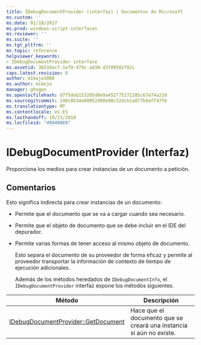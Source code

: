 ```yaml
---
title: IDebugDocumentProvider (interfaz) | Documentos de Microsoft
ms.custom: ''
ms.date: 01/18/2017
ms.prod: windows-script-interfaces
ms.reviewer: ''
ms.suite: ''
ms.tgt_pltfrm: ''
ms.topic: reference
helpviewer_keywords:
- IDebugDocumentProvider interface
ms.assetid: 36510acf-1ef9-479c-a430-d3f09502f82c
caps.latest.revision: 8
author: mikejo5000
ms.author: mikejo
manager: ghogen
ms.openlocfilehash: d775deb153205d0e9a452775272285c67e74a210
ms.sourcegitcommit: 240c8b34e80952d00e90c52dcb1a077b9aff47f6
ms.translationtype: MT
ms.contentlocale: es-ES
ms.lasthandoff: 10/23/2018
ms.locfileid: "49949869"
---
```

# <a name="idebugdocumentprovider-interface"></a>IDebugDocumentProvider (Interfaz)
Proporciona los medios para crear instancias de un documento a petición.  
  
## <a name="remarks"></a>Comentarios  
 Esto significa indirecta para crear instancias de un documento:  
  
- Permite que el documento que se va a cargar cuando sea necesario.  
  
- Permite que el objeto de documento que se debe incluir en el IDE del depurador.  
  
- Permite varias formas de tener acceso al mismo objeto de documento.  
  
  Esto separa el documento de su proveedor de forma eficaz y permite al proveedor transportar la información de contexto de tiempo de ejecución adicionales.  
  
  Además de los métodos heredados de `IDebugDocumentInfo`, el `IDebugDocumentProvider` interfaz expone los métodos siguientes.  
  
|Método|Descripción|  
|------------|-----------------|  
|[IDebugDocumentProvider::GetDocument](../../winscript/reference/idebugdocumentprovider-getdocument.md)|Hace que el documento que se creará una instancia si aún no existe.|